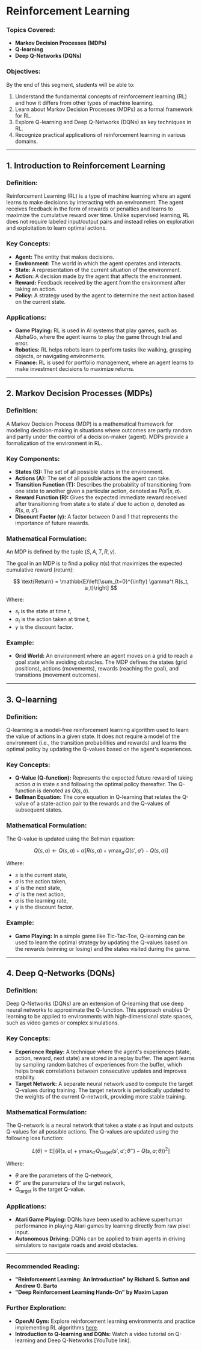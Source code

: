 # Reinforcement Learning


### Topics Covered:
- **Markov Decision Processes (MDPs)**
- **Q-learning**
- **Deep Q-Networks (DQNs)**

### Objectives:
By the end of this segment, students will be able to:
1. Understand the fundamental concepts of reinforcement learning (RL) and how it differs from other types of machine learning.
2. Learn about Markov Decision Processes (MDPs) as a formal framework for RL.
3. Explore Q-learning and Deep Q-Networks (DQNs) as key techniques in RL.
4. Recognize practical applications of reinforcement learning in various domains.

---

## 1. Introduction to Reinforcement Learning

### Definition:
Reinforcement Learning (RL) is a type of machine learning where an agent learns to make decisions by interacting with an environment. The agent receives feedback in the form of rewards or penalties and learns to maximize the cumulative reward over time. Unlike supervised learning, RL does not require labeled input/output pairs and instead relies on exploration and exploitation to learn optimal actions.

### Key Concepts:
- **Agent:** The entity that makes decisions.
- **Environment:** The world in which the agent operates and interacts.
- **State:** A representation of the current situation of the environment.
- **Action:** A decision made by the agent that affects the environment.
- **Reward:** Feedback received by the agent from the environment after taking an action.
- **Policy:** A strategy used by the agent to determine the next action based on the current state.

### Applications:
- **Game Playing:** RL is used in AI systems that play games, such as AlphaGo, where the agent learns to play the game through trial and error.
- **Robotics:** RL helps robots learn to perform tasks like walking, grasping objects, or navigating environments.
- **Finance:** RL is used for portfolio management, where an agent learns to make investment decisions to maximize returns.

---

## 2. Markov Decision Processes (MDPs)

### Definition:
A Markov Decision Process (MDP) is a mathematical framework for modeling decision-making in situations where outcomes are partly random and partly under the control of a decision-maker (agent). MDPs provide a formalization of the environment in RL.

### Key Components:
- **States (S):** The set of all possible states in the environment.
- **Actions (A):** The set of all possible actions the agent can take.
- **Transition Function (T):** Describes the probability of transitioning from one state to another given a particular action, denoted as $P(s' | s, a)$.
- **Reward Function (R):** Gives the expected immediate reward received after transitioning from state $s$ to state $s'$ due to action $a$, denoted as $R(s, a, s')$.
- **Discount Factor (γ):** A factor between 0 and 1 that represents the importance of future rewards.

### Mathematical Formulation:
An MDP is defined by the tuple $(S, A, T, R, \gamma)$.

The goal in an MDP is to find a policy $\pi(s)$ that maximizes the expected cumulative reward (return):

$$ \text{Return} = \mathbb{E}\left[\sum_{t=0}^{\infty} \gamma^t R(s_t, a_t)\right] $$

Where:
- $s_t$ is the state at time $t$,
- $a_t$ is the action taken at time $t$,
- $\gamma$ is the discount factor.

### Example:
- **Grid World:** An environment where an agent moves on a grid to reach a goal state while avoiding obstacles. The MDP defines the states (grid positions), actions (movements), rewards (reaching the goal), and transitions (movement outcomes).

---

## 3. Q-learning

### Definition:
Q-learning is a model-free reinforcement learning algorithm used to learn the value of actions in a given state. It does not require a model of the environment (i.e., the transition probabilities and rewards) and learns the optimal policy by updating the Q-values based on the agent's experiences.

### Key Concepts:
- **Q-Value (Q-function):** Represents the expected future reward of taking action $a$ in state $s$ and following the optimal policy thereafter. The Q-function is denoted as $Q(s, a)$.
- **Bellman Equation:** The core equation in Q-learning that relates the Q-value of a state-action pair to the rewards and the Q-values of subsequent states.

### Mathematical Formulation:
The Q-value is updated using the Bellman equation:

$$ Q(s, a) \leftarrow Q(s, a) + \alpha \left[ R(s, a) + \gamma \max_{a'} Q(s', a') - Q(s, a) \right] $$

Where:
- $s$ is the current state,
- $a$ is the action taken,
- $s'$ is the next state,
- $a'$ is the next action,
- $α$ is the learning rate,
- $γ$ is the discount factor.

### Example:
- **Game Playing:** In a simple game like Tic-Tac-Toe, Q-learning can be used to learn the optimal strategy by updating the Q-values based on the rewards (winning or losing) and the states visited during the game.

---

## 4. Deep Q-Networks (DQNs)

### Definition:
Deep Q-Networks (DQNs) are an extension of Q-learning that use deep neural networks to approximate the Q-function. This approach enables Q-learning to be applied to environments with high-dimensional state spaces, such as video games or complex simulations.

### Key Concepts:
- **Experience Replay:** A technique where the agent's experiences (state, action, reward, next state) are stored in a replay buffer. The agent learns by sampling random batches of experiences from the buffer, which helps break correlations between consecutive updates and improves stability.
- **Target Network:** A separate neural network used to compute the target Q-values during training. The target network is periodically updated to the weights of the current Q-network, providing more stable training.

### Mathematical Formulation:
The Q-network is a neural network that takes a state $s$ as input and outputs Q-values for all possible actions. The Q-values are updated using the following loss function:

$$ L(\theta) = \mathbb{E}\left[\left( R(s, a) + \gamma \max_{a'} Q_{\text{target}}(s', a'; \theta^-) - Q(s, a; \theta) \right)^2\right] $$

Where:
- $θ$ are the parameters of the Q-network,
- $θ^-$ are the parameters of the target network,
- $Q_{\text{target}}$ is the target Q-value.

### Applications:
- **Atari Game Playing:** DQNs have been used to achieve superhuman performance in playing Atari games by learning directly from raw pixel input.
- **Autonomous Driving:** DQNs can be applied to train agents in driving simulators to navigate roads and avoid obstacles.

---

### Recommended Reading:
- **"Reinforcement Learning: An Introduction" by Richard S. Sutton and Andrew G. Barto**
- **"Deep Reinforcement Learning Hands-On" by Maxim Lapan**

### Further Exploration:
- **OpenAI Gym:** Explore reinforcement learning environments and practice implementing RL algorithms [here](https://gym.openai.com/).
- **Introduction to Q-learning and DQNs:** Watch a video tutorial on Q-learning and Deep Q-Networks [YouTube link].